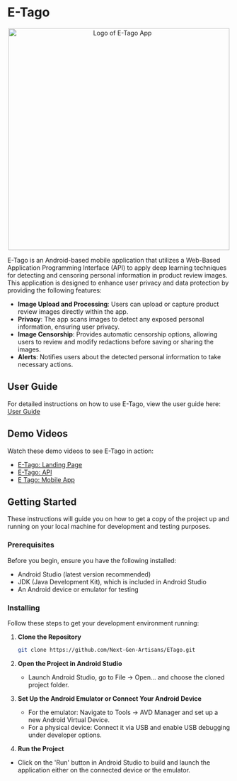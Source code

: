 # E-Tago

<p align="center">
  <img src="https://firebasestorage.googleapis.com/v0/b/e-tago-d12a3.appspot.com/o/splash_logo.png?alt=media&token=aba83413-23b7-4537-843e-dfa9ece8ba4e" alt="Logo of E-Tago App" width="500">
</p>

E-Tago is an Android-based mobile application that utilizes a Web-Based Application Programming Interface (API) to apply deep learning techniques for detecting and censoring personal information in product review images. This application is designed to enhance user privacy and data protection by providing the following features:

- **Image Upload and Processing**: Users can upload or capture product review images directly within the app.
- **Privacy**: The app scans images to detect any exposed personal information, ensuring user privacy.
- **Image Censorship**: Provides automatic censorship options, allowing users to review and modify redactions before saving or sharing the images.
- **Alerts**: Notifies users about the detected personal information to take necessary actions.

## User Guide

For detailed instructions on how to use E-Tago, view the user guide here:
[User Guide](https://docs.google.com/presentation/d/1g_tPeQyOG23fTMADdxPZLlSCvpGkdJd-xtvfUOErvWY/edit)

## Demo Videos

Watch these demo videos to see E-Tago in action:

- [E-Tago: Landing Page](https://youtu.be/uXblS15wSyA)
- [E-Tago: API](https://youtu.be/hnxFQgUKhWI)
- [E Tago: Mobile App](https://youtu.be/6bKKKlsG2Nc)

## Getting Started

These instructions will guide you on how to get a copy of the project up and running on your local machine for development and testing purposes.

### Prerequisites

Before you begin, ensure you have the following installed:
- Android Studio (latest version recommended)
- JDK (Java Development Kit), which is included in Android Studio
- An Android device or emulator for testing

### Installing

Follow these steps to get your development environment running:

1. **Clone the Repository**

   ```bash
   git clone https://github.com/Next-Gen-Artisans/ETago.git
2. **Open the Project in Android Studio**
   - Launch Android Studio, go to File -> Open... and choose the cloned project folder.
3. **Set Up the Android Emulator or Connect Your Android Device**
   - For the emulator: Navigate to Tools -> AVD Manager and set up a new Android Virtual Device.
   - For a physical device: Connect it via USB and enable USB debugging under developer options.
4. **Run the Project**
  - Click on the 'Run' button in Android Studio to build and launch the application either on the connected device or the emulator.
